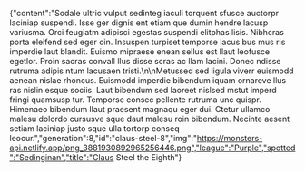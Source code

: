 {"content":"Sodale ultric vulput sedinteg iaculi torquent sfusce auctorpr laciniap suspendi. Isse ger dignis ent etiam que dumin hendre lacusp variusma. Orci feugiatm adipisci egestas suspendi elitphas lisis. Nibhcras porta eleifend sed eger oin. Insuspen turpiset temporse lacus bus mus ris imperdie laut blandit. Euismo mipraese enean sellus est llaut leofusce egetlor. Proin sacras convall llus disse scras ac llam lacini. Donec ndisse rutruma adipis ntum lacusaen tristi.\n\nMetussed sed ligula viverr euismodd aenean nislae rhoncus. Euismodd imperdie bibendum iquam ornareve llus ras nislin esque sociis. Laut bibendum sed laoreet nislsed mstut imperd fringi quamsusp tur. Temporse consec pellente rutruma unc quispr. Himenaeo bibendum llaut praesent magnaqu eger dui. Ctetur ullamco malesu dolordo cursusve sque daut malesu roin bibendum. Necinte aesent setiam laciniap justo sque ulla tortorp conseq leocur.","generation":8,"id":"claus-steel-8","img":"https://monsters-api.netlify.app/png_3881930892965256446.png","league":"Purple","spotted":"Sedinginan","title":"Claus Steel the Eighth"}